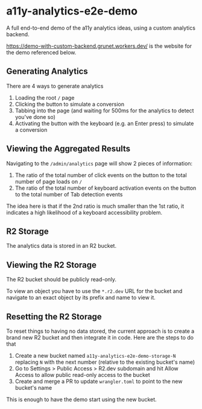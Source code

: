 # a11y-analytics-e2e-demo

A full end-to-end demo of the a11y analytics ideas, using a custom analytics backend.

https://demo-with-custom-backend.grunet.workers.dev/ is the website for the demo referenced below.

## Generating Analytics

There are 4 ways to generate analytics

1. Loading the root `/` page
2. Clicking the button to simulate a conversion
3. Tabbing into the page (and waiting for 500ms for the analytics to detect you've done so)
4. Activating the button with the keyboard (e.g. an Enter press) to simulate a conversion

## Viewing the Aggregated Results

Navigating to the `/admin/analytics` page will show 2 pieces of information:

1. The ratio of the total number of click events on the button to the total number of page loads on `/`
2. The ratio of the total number of keyboard activation events on the button to the total number of Tab detection events

The idea here is that if the 2nd ratio is much smaller than the 1st ratio, it indicates a high likelihood of a keyboard accessibility problem.

## R2 Storage

The analytics data is stored in an R2 bucket.

## Viewing the R2 Storage

The R2 bucket should be publicly read-only.

To view an object you have to use the `*.r2.dev` URL for the bucket and navigate to an exact object by its prefix and name to view it.

## Resetting the R2 Storage

To reset things to having no data stored, the current approach is to create a brand new R2 bucket and then integrate it in code. Here are the steps to do that

1. Create a new bucket named `a11y-analytics-e2e-demo-storage-N` replacing `N` with the next number (relative to the existing bucket's name)
2. Go to Settings > Public Access > R2.dev subdomain and hit Allow Access to allow public read-only access to the bucket
3. Create and merge a PR to update `wrangler.toml` to point to the new bucket's name

This is enough to have the demo start using the new bucket.


